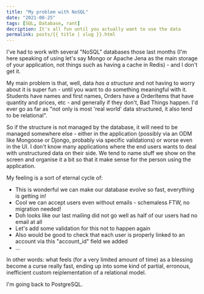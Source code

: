 ```yaml
---
title: "My problem with NoSQL"
date: "2021-08-25"
tags: [SQL, Database, rant]
decription: It's all fun until you actually want to use the data
permalink: posts/{{ title | slug }}.html
---
```


I've had to work with several "NoSQL" databases those last months (I'm here speaking of using let's say Mongo or Apache Jena as the main storage of your application, not things such as having a cache in Redis) - and I don't get it.

My main problem is that, well, data *has a structure* and not having to worry about it is super fun - until you want to do something meaningful with it. Students have names and first names, Orders have a OrderItems that have quantity and prices, etc - and generally if they don't, Bad Things happen. I'd ever go as far as "not only is most 'real world' data structured, it also tend to be relational".

So if the structure is not managed by the database, it will need to be managed somewhere else - either in the application (possibly via an ODM like Mongoose or Djongo, probably via specific validations) or worse even in the UI. I don't know many applications where the end users wants to deal with unstructured data on their side. We tend to name stuff we show on the screen and organise it a bit so that it make sense for the person using the application.

My feeling is a sort of eternal cycle of:

- This is wonderful we can make our database evolve so fast, everything is getting in!
- Cool we can accept users even without emails - schemaless FTW, no migration needed!
- Doh looks like our last mailing did not go well as half of our users had no email at all
- Let's add some validation for this not to happen again
- Also would be good to check that each user is properly linked to an account via this "account_id" field we added
- ...

In other words: what feels (for a very limited amount of time) as a blessing become a curse really fast, ending up into some kind of partial, erronous, inefficient custom reiplementation of a relational model.

I'm going back to PostgreSQL.